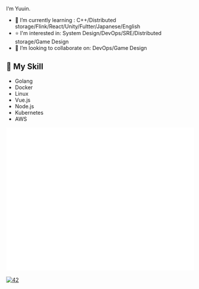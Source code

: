 
I‘m Yuuin.

- 🌱 I’m currently learning : C++/Distributed storage/Flink/React/Unity/Fultter/Japanese/English
- ⭐ I'm interested in: System Design/DevOps/SRE/Distributed storage/Game Design
- 🤔 I’m looking to collaborate on: DevOps/Game Design

## 🌟 My Skill 
- Golang
- Docker
- Linux
- Vue.js
- Node.js
- Kubernetes
- AWS

![Metrics](/github-metrics.svg)
	
[![42](https://github-readme-stats.vercel.app/api/top-langs/?username=YuuinIH&count_private=true&layout=compact&theme=github_dark&hide_border=true)](#)
